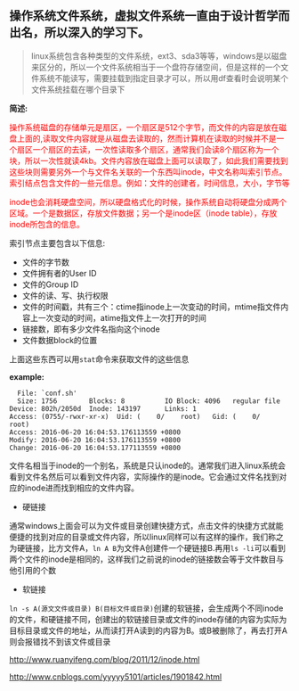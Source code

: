 ## 操作系统文件系统，虚拟文件系统一直由于设计哲学而出名，所以深入的学习下。

> linux系统包含各种类型的文件系统，ext3、sda3等等，windows是以磁盘来区分的，所以一个文件系统相当于一个盘符存储空间，但是这样的一个文件系统不能读写，需要挂载到指定目录才可以，所以用df查看时会说明某个文件系统挂载在哪个目录下


**简述:**

<font color=red>
操作系统磁盘的存储单元是扇区，一个扇区是512个字节，而文件的内容是放在磁盘上面的,读取文件内容就是从磁盘去读取的，然而计算机在读取的时候并不是一个扇区一个扇区的去读，一次性读取多个扇区，通常我们会读8个扇区称为一个块，所以一次性就读4kb。文件内容放在磁盘上面可以读取了，如此我们需要找到这些块则需要另外一个与文件名关联的一个东西叫inode，中文名称叫索引节点。索引结点包含文件的一些元信息。例如：文件的创建者，时间信息，大小，字节等

inode也会消耗硬盘空间，所以硬盘格式化的时候，操作系统自动将硬盘分成两个区域。一个是数据区，存放文件数据；另一个是inode区（inode table），存放inode所包含的信息。

</font>


索引节点主要包含以下信息:

- 文件的字节数
- 文件拥有者的User ID
- 文件的Group ID
- 文件的读、写、执行权限
- 文件的时间戳，共有三个：ctime指inode上一次变动的时间，mtime指文件内容上一次变动的时间，atime指文件上一次打开的时间
- 链接数，即有多少文件名指向这个inode
- 文件数据block的位置

上面这些东西可以用`stat`命令来获取文件的这些信息

**example:**

```
  File: `conf.sh'
  Size: 1756        Blocks: 8          IO Block: 4096   regular file
Device: 802h/2050d  Inode: 143197      Links: 1
Access: (0755/-rwxr-xr-x)  Uid: (    0/    root)   Gid: (    0/    root)
Access: 2016-06-20 16:04:53.176113559 +0800
Modify: 2016-06-20 16:04:53.176113559 +0800
Change: 2016-06-20 16:04:53.177113559 +0800
```

文件名相当于inode的一个别名，系统是只认inode的。通常我们进入linux系统会看到文件名然后可以看到文件内容，实际操作的是inode。它会通过文件名找到对应的inode进而找到相应的文件内容。

- 硬链接

通常windows上面会可以为文件或目录创建快捷方式，点击文件的快捷方式就能便捷的找到对应的目录或文件内容，所以linux同样可以有这样的操作，我们称之为硬链接，比方文件A，`ln A B`为文件A创建件一个硬链接B.再用`ls -li`可以看到两个文件的inode是相同的，这样我们之前说的inode的链接数会等于文件数目与他引用的个数

- 软链接

`ln -s A(源文文件或目录) B(目标文件或目录)`创建的软链接，会生成两个不同inode的文件，和硬链接不同，创建出的软链接目录或文件的inode存储的内容为实际为目标目录或文件的地址，从而读打开A读到的内容为B。或B被删除了，再去打开A则会报错找不到该文件或目录


http://www.ruanyifeng.com/blog/2011/12/inode.html

http://www.cnblogs.com/yyyyy5101/articles/1901842.html
